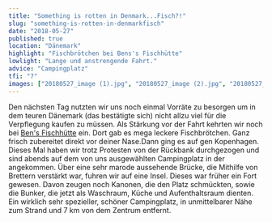 ```yaml
---
title: "Something is rotten in Denmark...Fisch?!"
slug: "something-is-rotten-in-denmarkfisch"
date: "2018-05-27"
published: true
location: "Dänemark"
highlight: "Fischbrötchen bei Bens's Fischhütte"
lowlight: "Lange und anstrengende Fahrt."
advice: "Campingplatz"
tfi: "7"
images: ["20180527_image (1).jpg", "20180527_image (2).jpg", "20180527_image (3).jpg", "20180527_image (4).jpg", "20180527_image (5).jpg", "20180527_image (6).jpg", "20180527_image (7).jpg", "20180527_image (8).jpg", "20180527_image (9).jpg", "20180527_image (10).jpg"]
---
```


Den nächsten Tag nutzten wir uns noch einmal Vorräte zu besorgen um in dem teuren Dänemark (das bestätigte sich) nicht allzu viel für die Verpflegung kaufen zu müssen. Als Stärkung vor der Fahrt kehrten wir noch bei [Ben's Fischhütte](http://www.museumshafen-flensburg.de/wachhuette.html) ein. Dort gab es mega leckere Fischbrötchen. Ganz frisch zubereitet direkt vor deiner Nase.Dann ging es auf gen Kopenhagen. Dieses Mal haben wir trotz Protesten von der Rückbank durchgezogen und sind abends auf dem von uns ausgewählten Campingplatz in der angekommen. Über eine sehr marode aussehende Brücke, die Mithilfe von Brettern verstärkt war, fuhren wir auf eine Insel. Dieses war früher ein Fort gewesen. Davon zeugen noch Kanonen, die den Platz schmückten, sowie die Bunker, die jetzt als Waschraum, Küche und Aufenthaltsraum dienten. Ein wirklich sehr spezieller, schöner Campingplatz, in unmittelbarer Nähe zum Strand und 7 km von dem Zentrum entfernt.